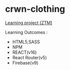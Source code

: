 # crwn-clothing
 [Learning project (ZTM)](https://www.udemy.com/course/complete-react-developer-zero-to-mastery/)
 
 Learning Outcomes :
- HTML5,SASS
- NPM
- REACT(v16)
- React Router(v5)
- Firebase(v9)
